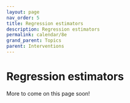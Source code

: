 ```yaml
---
layout: page
nav_order: 5
title: Regression estimators
description: Regression estimators
permalink: calendar/8e
grand_parent: Topics
parent: Interventions
---
```


# Regression estimators

More to come on this page soon!